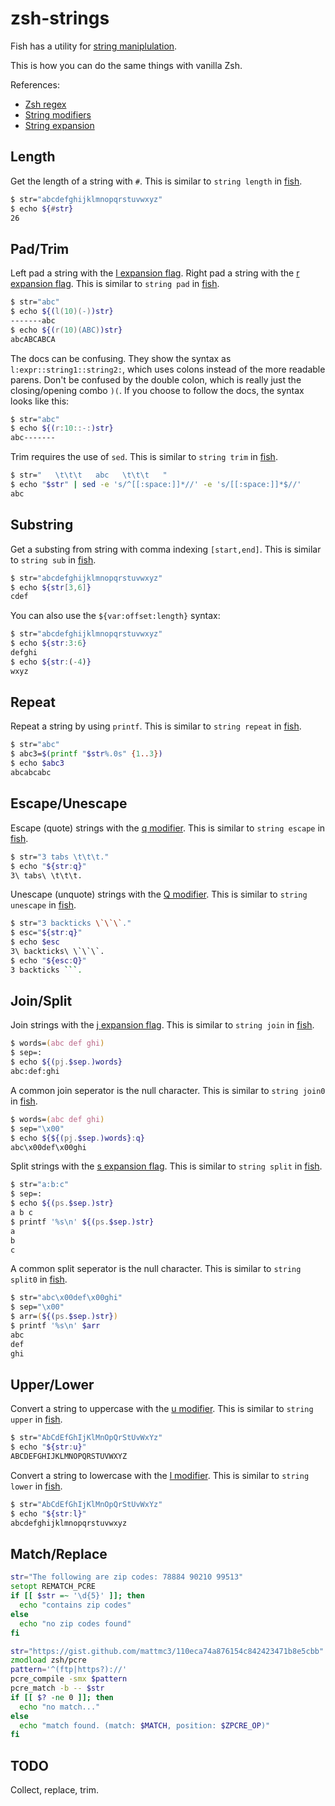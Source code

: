 # zsh-strings

Fish has a utility for [string maniplulation][string].

This is how you can do the same things with vanilla Zsh.

References:
- [Zsh regex][3]
- [String modifiers][1]
- [String expansion][2]

## Length

Get the length of a string with `#`.
This is similar to `string length` in [fish][length].

```zsh
$ str="abcdefghijklmnopqrstuvwxyz"
$ echo ${#str}
26
```

## Pad/Trim

Left pad a string with the [l expansion flag][2].
Right pad a string with the [r expansion flag][2].
This is similar to `string pad` in [fish][pad].

```zsh
$ str="abc"
$ echo ${(l(10)(-))str}
-------abc
$ echo ${(r(10)(ABC))str}
abcABCABCA
```

The docs can be confusing. They show the syntax as `l:expr::string1::string2:`, which
uses colons instead of the more readable parens. Don't be confused by the double colon,
which is really just the closing/opening combo `)(`. If you choose to follow the docs,
the syntax looks like this:

```zsh
$ str="abc"
$ echo ${(r:10::-:)str}
abc-------
```

Trim requires the use of `sed`. This is similar to `string trim` in [fish][trim].

```zsh
$ str="   \t\t\t   abc   \t\t\t   "
$ echo "$str" | sed -e 's/^[[:space:]]*//' -e 's/[[:space:]]*$//'
abc
```

## Substring

Get a substing from string with comma indexing `[start,end]`.
This is similar to `string sub` in [fish][sub].

```zsh
$ str="abcdefghijklmnopqrstuvwxyz"
$ echo ${str[3,6]}
cdef
```

You can also use the `${var:offset:length}` syntax:

```zsh
$ str="abcdefghijklmnopqrstuvwxyz"
$ echo ${str:3:6}
defghi
$ echo ${str:(-4)}
wxyz
```

## Repeat

Repeat a string by using `printf`.
This is similar to `string repeat` in [fish][repeat].

```zsh
$ str="abc"
$ abc3=$(printf "$str%.0s" {1..3})
$ echo $abc3
abcabcabc
```

## Escape/Unescape

Escape (quote) strings with the [q modifier][1].
This is similar to `string escape` in [fish][escape].

```zsh
$ str="3 tabs \t\t\t."
$ echo "${str:q}"
3\ tabs\ \t\t\t.
```

Unescape (unquote) strings with the [Q modifier][1].
This is similar to `string unescape` in [fish][unescape].

```zsh
$ str="3 backticks \`\`\`."
$ esc="${str:q}"
$ echo $esc
3\ backticks\ \`\`\`.
$ echo "${esc:Q}"
3 backticks ```.
```

## Join/Split

Join strings with the [j expansion flag][2].
This is similar to `string join` in [fish][join].

```zsh
$ words=(abc def ghi)
$ sep=:
$ echo ${(pj.$sep.)words}
abc:def:ghi
```

A common join seperator is the null character.
This is similar to `string join0` in [fish][join0].

```zsh
$ words=(abc def ghi)
$ sep="\x00"
$ echo ${${(pj.$sep.)words}:q}
abc\x00def\x00ghi
```

Split strings with the [s expansion flag][2].
This is similar to `string split` in [fish][split].

```zsh
$ str="a:b:c"
$ sep=:
$ echo ${(ps.$sep.)str}
a b c
$ printf '%s\n' ${(ps.$sep.)str}
a
b
c
```

A common split seperator is the null character.
This is similar to `string split0` in [fish][split0].

```zsh
$ str="abc\x00def\x00ghi"
$ sep="\x00"
$ arr=(${(ps.$sep.)str})
$ printf '%s\n' $arr
abc
def
ghi
```

## Upper/Lower

Convert a string to uppercase with the [u modifier][1].
This is similar to `string upper` in [fish][upper].

```zsh
$ str="AbCdEfGhIjKlMnOpQrStUvWxYz"
$ echo "${str:u}"
ABCDEFGHIJKLMNOPQRSTUVWXYZ
```

Convert a string to lowercase with the [l modifier][1].
This is similar to `string lower` in [fish][lower].

```zsh
$ str="AbCdEfGhIjKlMnOpQrStUvWxYz"
$ echo "${str:l}"
abcdefghijklmnopqrstuvwxyz
```

## Match/Replace

```zsh
str="The following are zip codes: 78884 90210 99513"
setopt REMATCH_PCRE
if [[ $str =~ '\d{5}' ]]; then
  echo "contains zip codes"
else
  echo "no zip codes found"
fi
```

```zsh
str="https://gist.github.com/mattmc3/110eca74a876154c842423471b8e5cbb"
zmodload zsh/pcre
pattern='^(ftp|https?)://'
pcre_compile -smx $pattern
pcre_match -b -- $str
if [[ $? -ne 0 ]]; then
  echo "no match..."
else
  echo "match found. (match: $MATCH, position: $ZPCRE_OP)"
fi
```

## TODO

Collect, replace, trim.

[1]: https://zsh.sourceforge.io/Doc/Release/Expansion.html#Modifiers
[2]: https://zsh.sourceforge.io/Doc/Release/Expansion.html#Parameter-Expansion-Flags
[3]: https://zsh.sourceforge.io/Doc/Release/Zsh-Modules.html#The-zsh_002fpcre-Module
[collect]: https://fishshell.com/docs/current/cmds/string-collect.html
[escape]: https://fishshell.com/docs/current/cmds/string-escape.html
[join]: https://fishshell.com/docs/current/cmds/string-join.html
[join0]: https://fishshell.com/docs/current/cmds/string-join0.html
[length]: https://fishshell.com/docs/current/cmds/string-length.html
[lower]: https://fishshell.com/docs/current/cmds/string-lower.html
[match]: https://fishshell.com/docs/current/cmds/string-match.html
[pad]: https://fishshell.com/docs/current/cmds/string-pad.html
[repeat]: https://fishshell.com/docs/current/cmds/string-repeat.html
[replace]: https://fishshell.com/docs/current/cmds/string-replace.html
[split]: https://fishshell.com/docs/current/cmds/string-split.html
[split0]: https://fishshell.com/docs/current/cmds/string-split0.html
[string]: https://fishshell.com/docs/current/cmds/string.html
[sub]: https://fishshell.com/docs/current/cmds/string-sub.html
[trim]: https://fishshell.com/docs/current/cmds/string-trim.html
[unescape]: https://fishshell.com/docs/current/cmds/string-unescape.html
[upper]: https://fishshell.com/docs/current/cmds/string-upper.html
